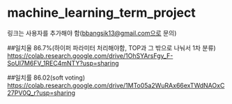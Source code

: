 # machine_learning_term_project
링크는 사용자를 추가해야 함(bbangsik13@gmail.com으로 문의)

##일치율 86.7%(하이퍼 파라미터 처리해야함, TOP과 그 밖으로 나눠서 1차 분류)
https://colab.research.google.com/drive/1OhSYArsFgy_F-SoUl7M6FV_1REC4mNTY?usp=sharing

##일치률 86.02(soft voting)
https://colab.research.google.com/drive/1MTo05a2WuRAx66exTWdNAOxC27PV0Q_r?usp=sharing
